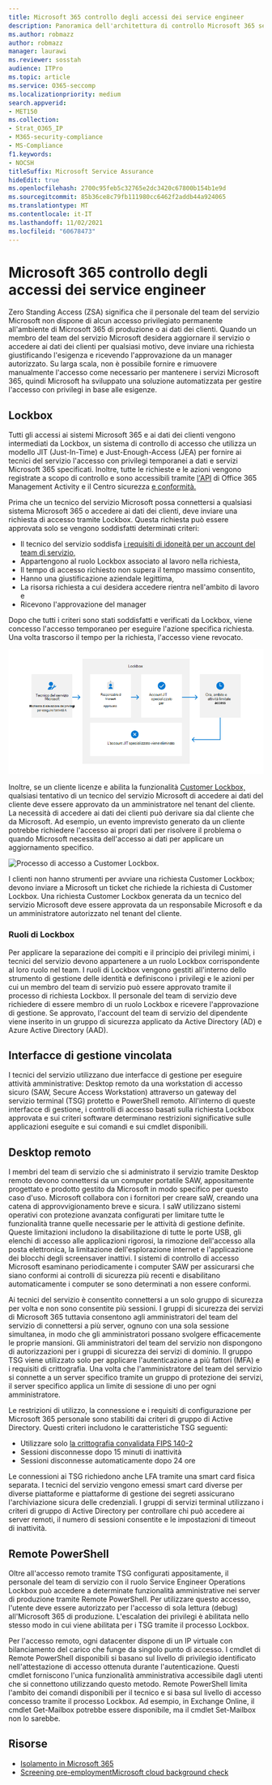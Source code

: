```yaml
---
title: Microsoft 365 controllo degli accessi dei service engineer
description: Panoramica dell'architettura di controllo Microsoft 365 service engineer.
ms.author: robmazz
author: robmazz
manager: laurawi
ms.reviewer: sosstah
audience: ITPro
ms.topic: article
ms.service: O365-seccomp
ms.localizationpriority: medium
search.appverid:
- MET150
ms.collection:
- Strat_O365_IP
- M365-security-compliance
- MS-Compliance
f1.keywords:
- NOCSH
titleSuffix: Microsoft Service Assurance
hideEdit: true
ms.openlocfilehash: 2700c95feb5c32765e2dc3420c67800b154b1e9d
ms.sourcegitcommit: 85b36ce8c79fb111980cc6462f2addb44a924065
ms.translationtype: MT
ms.contentlocale: it-IT
ms.lasthandoff: 11/02/2021
ms.locfileid: "60678473"
---
```

# <a name="microsoft-365-service-engineer-access-control"></a>Microsoft 365 controllo degli accessi dei service engineer

Zero Standing Access (ZSA) significa che il personale del team del servizio Microsoft non dispone di alcun accesso privilegiato permanente all'ambiente di Microsoft 365 di produzione o ai dati dei clienti. Quando un membro del team del servizio Microsoft desidera aggiornare il servizio o accedere ai dati dei clienti per qualsiasi motivo, deve inviare una richiesta giustificando l'esigenza e ricevendo l'approvazione da un manager autorizzato. Su larga scala, non è possibile fornire e rimuovere manualmente l'accesso come necessario per mantenere i servizi Microsoft 365, quindi Microsoft ha sviluppato una soluzione automatizzata per gestire l'accesso con privilegi in base alle esigenze.

## <a name="lockbox"></a>Lockbox

Tutti gli accessi ai sistemi Microsoft 365 e ai dati dei clienti vengono intermediati da Lockbox, un sistema di controllo di accesso che utilizza un modello JIT (Just-In-Time) e Just-Enough-Access (JEA) per fornire ai tecnici del servizio l'accesso con privilegi temporanei a dati e servizi Microsoft 365 specificati. Inoltre, tutte le richieste e le azioni vengono registrate a scopo di controllo e sono accessibili tramite [l'API](/office/office-365-management-api/get-started-with-office-365-management-apis) di Office 365 Management Activity e il Centro sicurezza [e conformità.](https://protection.office.com/)

Prima che un tecnico del servizio Microsoft possa connettersi a qualsiasi sistema Microsoft 365 o accedere ai dati dei clienti, deve inviare una richiesta di accesso tramite Lockbox. Questa richiesta può essere approvata solo se vengono soddisfatti determinati criteri:

- Il tecnico del servizio soddisfa [i requisiti di idoneità per un account del team di servizio,](assurance-microsoft-365-account-management.md)
- Appartengono al ruolo Lockbox associato al lavoro nella richiesta,
- Il tempo di accesso richiesto non supera il tempo massimo consentito,
- Hanno una giustificazione aziendale legittima,
- La risorsa richiesta a cui desidera accedere rientra nell'ambito di lavoro e
- Ricevono l'approvazione del manager

Dopo che tutti i criteri sono stati soddisfatti e verificati da Lockbox, viene concesso l'accesso temporaneo per eseguire l'azione specifica richiesta. Una volta trascorso il tempo per la richiesta, l'accesso viene revocato.

![Processo di accesso a Lockbox.](../media/assurance-lockbox-process.png)

Inoltre, se un cliente licenze e abilita la funzionalità [Customer Lockbox,](/microsoft-365/compliance/customer-lockbox-requests) qualsiasi tentativo di un tecnico del servizio Microsoft di accedere ai dati del cliente deve essere approvato da un amministratore nel tenant del cliente. La necessità di accedere ai dati dei clienti può derivare sia dal cliente che da Microsoft. Ad esempio, un evento imprevisto generato da un cliente potrebbe richiedere l'accesso ai propri dati per risolvere il problema o quando Microsoft necessita dell'accesso ai dati per applicare un aggiornamento specifico.

![Processo di accesso a Customer Lockbox.](../media/assurance-customer-lockbox-process.png)

I clienti non hanno strumenti per avviare una richiesta Customer Lockbox; devono inviare a Microsoft un ticket che richiede la richiesta di Customer Lockbox. Una richiesta Customer Lockbox generata da un tecnico del servizio Microsoft deve essere approvata da un responsabile Microsoft e da un amministratore autorizzato nel tenant del cliente.

### <a name="lockbox-roles"></a>Ruoli di Lockbox

Per applicare la separazione dei compiti e il principio dei privilegi minimi, i tecnici del servizio devono appartenere a un ruolo Lockbox corrispondente al loro ruolo nel team. I ruoli di Lockbox vengono gestiti all'interno dello strumento di gestione delle identità e definiscono i privilegi e le azioni per cui un membro del team di servizio può essere approvato tramite il processo di richiesta Lockbox. Il personale del team di servizio deve richiedere di essere membro di un ruolo Lockbox e ricevere l'approvazione di gestione. Se approvato, l'account del team di servizio del dipendente viene inserito in un gruppo di sicurezza applicato da Active Directory (AD) e Azure Active Directory (AAD).

## <a name="constrained-management-interfaces"></a>Interfacce di gestione vincolata

I tecnici del servizio utilizzano due interfacce di gestione per eseguire attività amministrative: Desktop remoto da una workstation di accesso sicuro (SAW, Secure Access Workstation) attraverso un gateway del servizio terminal (TSG) protetto e PowerShell remoto. All'interno di queste interfacce di gestione, i controlli di accesso basati sulla richiesta Lockbox approvata e sui criteri software determinano restrizioni significative sulle applicazioni eseguite e sui comandi e sui cmdlet disponibili.

## <a name="remote-desktop"></a>Desktop remoto

I membri del team di servizio che si administrato il servizio tramite Desktop remoto devono connettersi da un computer portatile SAW, appositamente progettato e prodotto gestito da Microsoft in modo specifico per questo caso d'uso. Microsoft collabora con i fornitori per creare saW, creando una catena di approvvigionamento breve e sicura. I saW utilizzano sistemi operativi con protezione avanzata configurati per limitare tutte le funzionalità tranne quelle necessarie per le attività di gestione definite. Queste limitazioni includono la disabilitazione di tutte le porte USB, gli elenchi di accesso alle applicazioni rigorosi, la rimozione dell'accesso alla posta elettronica, la limitazione dell'esplorazione internet e l'applicazione dei blocchi degli screensaver inattivi. I sistemi di controllo di accesso Microsoft esaminano periodicamente i computer SAW per assicurarsi che siano conformi ai controlli di sicurezza più recenti e disabilitano automaticamente i computer se sono determinati a non essere conformi.

Ai tecnici del servizio è consentito connettersi a un solo gruppo di sicurezza per volta e non sono consentite più sessioni. I gruppi di sicurezza dei servizi di Microsoft 365 tuttavia consentono agli amministratori del team del servizio di connettersi a più server, ognuno con una sola sessione simultanea, in modo che gli amministratori possano svolgere efficacemente le proprie mansioni. Gli amministratori del team del servizio non dispongono di autorizzazioni per i gruppi di sicurezza dei servizi di dominio. Il gruppo TSG viene utilizzato solo per applicare l'autenticazione a più fattori (MFA) e i requisiti di crittografia. Una volta che l'amministratore del team del servizio si connette a un server specifico tramite un gruppo di protezione dei servizi, il server specifico applica un limite di sessione di uno per ogni amministratore.

Le restrizioni di utilizzo, la connessione e i requisiti di configurazione per Microsoft 365 personale sono stabiliti dai criteri di gruppo di Active Directory. Questi criteri includono le caratteristiche TSG seguenti:

- Utilizzare solo [la crittografia convalidata FIPS 140-2](/compliance/regulatory/offering-FIPS-140-2)
- Sessioni disconnesse dopo 15 minuti di inattività
- Sessioni disconnesse automaticamente dopo 24 ore

Le connessioni ai TSG richiedono anche LFA tramite una smart card fisica separata. I tecnici del servizio vengono emessi smart card diverse per diverse piattaforme e piattaforme di gestione dei segreti assicurano l'archiviazione sicura delle credenziali. I gruppi di servizi terminal utilizzano i criteri di gruppo di Active Directory per controllare chi può accedere ai server remoti, il numero di sessioni consentite e le impostazioni di timeout di inattività.

## <a name="remote-powershell"></a>Remote PowerShell

Oltre all'accesso remoto tramite TSG configurati appositamente, il personale del team di servizio con il ruolo Service Engineer Operations Lockbox può accedere a determinate funzionalità amministrative nei server di produzione tramite Remote PowerShell. Per utilizzare questo accesso, l'utente deve essere autorizzato per l'accesso di sola lettura (debug) all'Microsoft 365 di produzione. L'escalation dei privilegi è abilitata nello stesso modo in cui viene abilitata per i TSG tramite il processo Lockbox.

Per l'accesso remoto, ogni datacenter dispone di un IP virtuale con bilanciamento del carico che funge da singolo punto di accesso. I cmdlet di Remote PowerShell disponibili si basano sul livello di privilegio identificato nell'attestazione di accesso ottenuta durante l'autenticazione. Questi cmdlet forniscono l'unica funzionalità amministrativa accessibile dagli utenti che si connettono utilizzando questo metodo. Remote PowerShell limita l'ambito dei comandi disponibili per il tecnico e si basa sul livello di accesso concesso tramite il processo Lockbox. Ad esempio, in Exchange Online, il cmdlet Get-Mailbox potrebbe essere disponibile, ma il cmdlet Set-Mailbox non lo sarebbe.

## <a name="resources"></a>Risorse

- [Isolamento in Microsoft 365](assurance-isolation-in-microsoft-365.md)
- [Screening pre-employment](assurance-pre-employment-screening.md)[Microsoft cloud background check](assurance-cloud-background-check.md)
